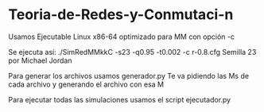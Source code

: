 # Teoria-de-Redes-y-Conmutaci-n

Usamos Ejecutable Linux x86-64 optimizado para MM con opción -c

Se ejecuta así: ./SimRedMMkkC -s23 -q0.95 -t0.002 -c r-0.8.cfg
Semilla 23 por Michael Jordan

Para generar los archivos usamos generador.py
Te va pidiendo las Ms de cada archivo y generando el archivo con esa M

Para ejecutar todas las simulaciones usamos el script ejecutador.py
